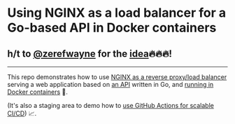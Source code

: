 # Using NGINX as a load balancer for a Go-based API in Docker containers

## h/t to [@zerefwayne](https://github.com/zerefwayne) for the [idea](https://github.com/zerefwayne/load-balancing-go-api-nginx)🔥🔥🔥!

***

This repo demonstrates how to use [NGINX as a reverse proxy/load balancer](https://github.com/jasonsalas/nginx-loadbalancer-go-api/blob/main/nginx/nginx.conf) serving a web application based on [an API](https://github.com/jasonsalas/nginx-loadbalancer-go-api/blob/main/main.go) written in Go, and [running in Docker containers](https://github.com/jasonsalas/nginx-loadbalancer-go-api/blob/main/docker-compose.yml) 🔀.

(It's also a staging area to demo how to [use GitHub Actions for scalable CI/CD](https://github.com/jasonsalas/nginx-loadbalancer-go-api/actions/runs/1096460347)) :chart_with_upwards_trend:.